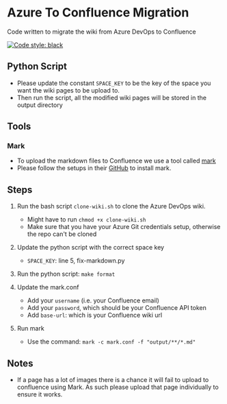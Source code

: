 # Azure To Confluence Migration

Code written to migrate the wiki from Azure DevOps to Confluence

[![Code style: black](https://img.shields.io/badge/code%20style-black-000000.svg)](https://github.com/psf/black)

## Python Script

- Please update the constant `SPACE_KEY` to be the key of the space you want the wiki pages to be upload to.
- Then run the script, all the modified wiki pages will be stored in the output directory

## Tools

### Mark

- To upload the markdown files to Confluence we use a tool called [mark](https://github.com/kovetskiy/mark)
- Please follow the setups in their [GitHub](https://github.com/kovetskiy/mark) to install mark.

## Steps

1. Run the bash script `clone-wiki.sh` to clone the Azure DevOps wiki.

   - Might have to run `chmod +x clone-wiki.sh`
   - Make sure that you have your Azure Git credentials setup, otherwise the repo can't be cloned

2. Update the python script with the correct space key

   - `SPACE_KEY`: line 5, fix-markdown.py

3. Run the python script: `make format`

4. Update the mark.conf

   - Add your `username` (i.e. your Confluence email)
   - Add your `password`, which should be your Confluence API token
   - Add `base-url`: which is your Confluence wiki url

5. Run mark
   - Use the command: `mark -c mark.conf -f "output/**/*.md"`

## Notes

- If a page has a lot of images there is a chance it will fail to upload to confluence using Mark. As such please upload that page individually to ensure it works.
